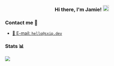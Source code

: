 <h3 align="center">Hi there, I'm Jamie! <img src="https://media.giphy.com/media/hvRJCLFzcasrR4ia7z/giphy.gif" width="20" /></h2>

### Contact me 💭

- <a href="mailto:hello@sxip.dev">📩 E-mail: `hello@sxip.dev`</a>

### Stats 📊

<img src="https://github-readme-stats.vercel.app/api?username=sxip&show_icons=true&theme=dark" />
